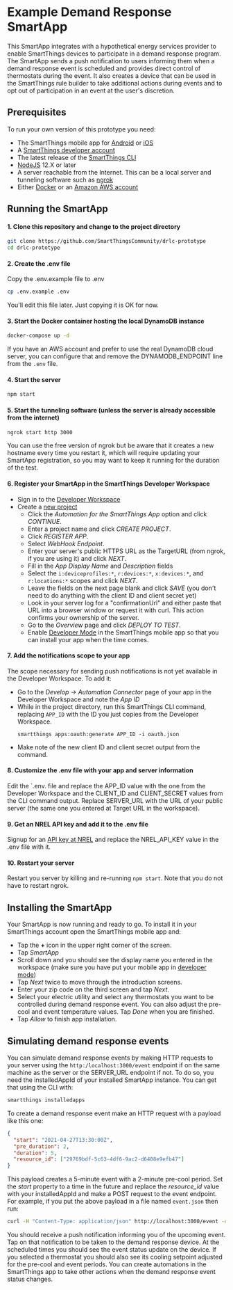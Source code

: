 # Example Demand Response SmartApp

This SmartApp integrates with a hypothetical energy services provider to 
enable SmartThings devices to participate in a demand response program. 
The SmartApp sends a push notification to users informing them when a demand response
event is scheduled and provides direct control of thermostats during the event.
It also creates a device that can be used in the SmartThings rule builder
to take additional actions during events and to opt out of participation in
an event at the user's discretion.


## Prerequisites

To run your own version of this prototype you need:

* The SmartThings mobile app for 
  [Android](https://play.google.com/store/apps/details?id=com.samsung.android.oneconnect) 
  or [iOS](https://apps.apple.com/us/app/smartthings/id1222822904)
* A [SmartThings developer account](https://smartthings.developer.samsung.com/)
* The latest release of the [SmartThings CLI](https://github.com/SmartThingsCommunity/smartthings-cli/releases)  
* [NodeJS](https://nodejs.org/en/) 12.X or later
* A server reachable from the Internet. This can be a local server and tunneling software such as 
  [ngrok](https://ngrok.com/)
* Either [Docker](https://www.docker.com/) or an [Amazon AWS account](https://aws.amazon.com/)


## Running the SmartApp

#### 1. Clone this repository and change to the project directory
```bash
git clone https://github.com/SmartThingsCommunity/drlc-prototype
cd drlc-prototype
```

#### 2. Create the .env file
Copy the .env.example file to .env
```bash
cp .env.example .env
```
You'll edit this file later. Just copying it is OK for now.

#### 3. Start the Docker container hosting the local DynamoDB instance
```bash
docker-compose up -d
```
If you have an AWS account and prefer to use the real DynamoDB cloud server, you can 
configure that and remove the DYNAMODB_ENDPOINT line from the `.env` file.

#### 4. Start the server
```bash
npm start
```

#### 5. Start the tunneling software (unless the server is already accessible from the internet)
```bash
ngrok start http 3000
```
You can use the free version of ngrok but be aware that it creates a new hostname every time you
restart it, which will require updating your SmartApp registration, so you may want to keep it
running for the duration of the test.

#### 6. Register your SmartApp in the SmartThings Developer Workspace
* Sign in to the [Developer Workspace](https://smartthings.developer.samsung.com/workspace)
* Create a [new project](https://smartthings.developer.samsung.com/workspace/projects/new)
  * Click the _Automation for the SmartThings App_ option and click _CONTINUE_.
  * Enter a project name and click _CREATE PROJECT_.
  * Click _REGISTER APP_.
  * Select _WebHook Endpoint_.
  * Enter your server's public HTTPS URL as the TargetURL (from ngrok, if you are using it) 
    and click _NEXT_.
  * Fill in the _App Display Name_ and _Description_ fields
  * Select the `i:deviceprofiles:*`, `r:devices:*`, `x:devices:*`, and `r:locations:*` scopes 
    and click _NEXT_.
  * Leave the fields on the next page blank and click _SAVE_ (you don't need to do anything
    with the client ID and client secret yet)
  * Look in your server log for a "confirmationUrl" and either paste that URL into a browser
    window or request it with curl. This action confirms your ownership of the server.
  * Go to the _Overview_ page and click _DEPLOY TO TEST_.
  * Enable [Developer Mode](https://smartthings.developer.samsung.com/docs/testing/developer-mode.html)
    in the SmartThings mobile app so that you can install your app when the time comes.
    
#### 7. Add the notifications scope to your app
The scope necessary for sending push notifications is not yet available in the Developer Workspace.
To add it:

* Go to the _Develop -> Automation Connector_ page of your app in the Developer Workspace and note
  the _App ID_
* While in the project directory, run this SmartThings CLI command, replacing `APP_ID` with the ID you just copies
  from the Developer Workspace.
  ```
  smartthings apps:oauth:generate APP_ID -i oauth.json
  ```
* Make note of the new client ID and client secret output from the command.

#### 8. Customize the .env file with your app and server information
Edit the `.env. file and replace the APP_ID value with the one from the Developer Workspace and the CLIENT_ID and 
CLIENT_SECRET values from the CLI command output. Replace SERVER_URL with the URL of your public
server (the same one you entered at Target URL in the workspace).

#### 9. Get an NREL API key and add it to the .env file

Signup for an [API key at NREL](https://developer.nrel.gov/signup/) and replace the NREL_API_KEY
value in the .env file with it.

#### 10. Restart your server
Restart you server by killing and re-running `npm start`. Note that you do not have to restart
ngrok.

## Installing the SmartApp

Your SmartApp is now running and ready to go. To install it in your SmartThings account open 
the SmartThings mobile app and:
* Tap the **+** icon in the upper right corner of the screen.
* Tap _SmartApp_
* Scroll down and you should see the display name you entered in the workspace (make sure you have
  put your mobile app in [developer mode](https://smartthings.developer.samsung.com/docs/testing/developer-mode.html))
* Tap _Next_ twice to move through the introduction screens.
* Enter your zip code on the third screen and tap _Next_.
* Select your electric utility and select any thermostats you want to be controlled during demand
  response event. You can also adjust the pre-cool and event temperature values. Tap _Done_ 
  when you are finished.
* Tap _Allow_ to finish app installation.

## Simulating demand response events

You can simulate demand response events by making HTTP requests to your server 
using the `http:/localhost:3000/event` endpoint if on the same machine as the server 
or the SERVER_URL endpoint if not. To do so, you need the 
installedAppId of your installed SmartApp instance. You can get
that using the CLI with:
```bash
smartthings installedapps
```
To create a demand response event make an HTTP request with a payload like this one:
```json
{
  "start": "2021-04-27T13:30:00Z",
  "pre_duration": 2,
  "duration": 5,
  "resource_id": ["29769bdf-5c63-4df6-9ac2-d6408e9efb47"]
}
```
This  payload creates a 5-minute event with a 2-minute pre-cool period. Set the 
_start_ property to a time in 
the future and replace the _resource_id_ value with
your installedAppId and make a POST request to the event endpoint. For example, if 
you put the above payload in a file named
`event.json` then run:
```bash
curl -H "Content-Type: application/json" http://localhost:3000/event -d @event.json
```

You should receive a push notification informing you of the upcoming event. Tap on that notification
to be taken to the demand response device. At the scheduled times you should see the event status 
update on the device. If you selected a thermostat you should also see its cooling setpoint adjusted
for the pre-cool and event periods. You can create automations in the SmartThings app to take other 
actions when the demand response event status changes.


